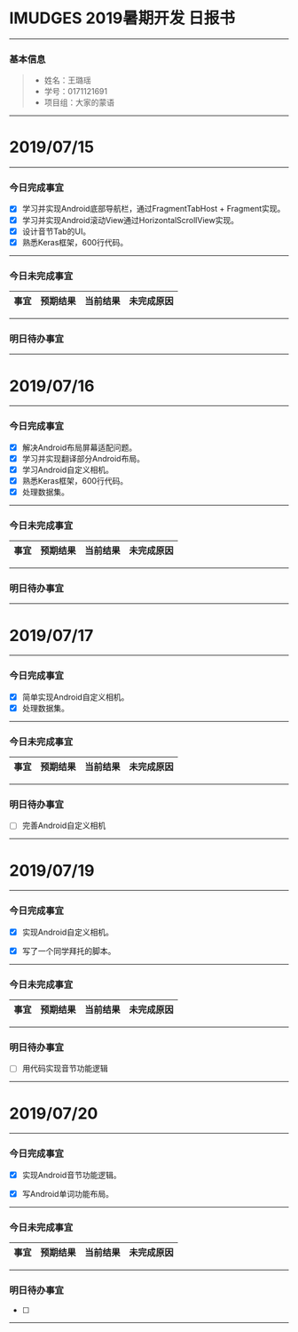 # IMUDGES 2019暑期开发 日报书
-------


### 基本信息
> * 姓名：王璐瑶
> * 学号：0171121691
> * 项目组：大家的蒙语

-------


# 2019/07/15

-------

### 今日完成事宜
- [x] 学习并实现Android底部导航栏，通过FragmentTabHost + Fragment实现。
- [x] 学习并实现Android滚动View通过HorizontalScrollView实现。
- [x] 设计音节Tab的UI。
- [x] 熟悉Keras框架，600行代码。
-----
### 今日未完成事宜


| 事宜     |预期结果| 当前结果  | 未完成原因   | 
| --------   | -----:  | -----:  | :----:  |



------
### 明日待办事宜
 
-------

# 2019/07/16

-------

### 今日完成事宜
- [x] 解决Android布局屏幕适配问题。
- [x] 学习并实现翻译部分Android布局。
- [x] 学习Android自定义相机。
- [x] 熟悉Keras框架，600行代码。
- [x] 处理数据集。

-----
### 今日未完成事宜


| 事宜     |预期结果| 当前结果  | 未完成原因   | 
| --------   | -----:  | -----:  | :----:  |



------
### 明日待办事宜
 
-------

# 2019/07/17

-------

### 今日完成事宜
- [x] 简单实现Android自定义相机。
- [x] 处理数据集。

-----
### 今日未完成事宜


| 事宜     |预期结果| 当前结果  | 未完成原因   | 
| --------   | -----:  | -----:  | :----:  |



------
### 明日待办事宜
- [ ] 完善Android自定义相机
-------

# 2019/07/19

-------

### 今日完成事宜
- [x] 实现Android自定义相机。
- [x] 写了一个同学拜托的脚本。


-----
### 今日未完成事宜


| 事宜     |预期结果| 当前结果  | 未完成原因   | 
| --------   | -----:  | -----:  | :----:  |



------
### 明日待办事宜
- [ ] 用代码实现音节功能逻辑
-------


# 2019/07/20

-------

### 今日完成事宜
- [x] 实现Android音节功能逻辑。
- [x] 写Android单词功能布局。


-----
### 今日未完成事宜


| 事宜     |预期结果| 当前结果  | 未完成原因   | 
| --------   | -----:  | -----:  | :----:  |



------
### 明日待办事宜
- [ ] 
-------



